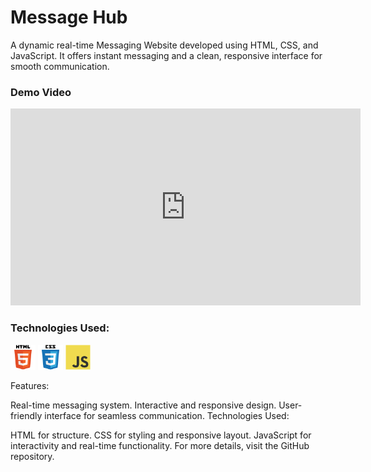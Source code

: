 # Message Hub
A dynamic real-time Messaging Website developed using HTML, CSS, and JavaScript. It offers instant messaging and a clean, responsive interface for smooth communication.

<h3>Demo Video</h3>
<iframe 
    width="560" 
    height="315" 
    src="https://www.youtube.com/embed/Y9dXxEezKBE?autoplay=1&mute=1&controls=0&rel=0&showinfo=0&modestbranding=1&fs=0&iv_load_policy=3&disablekb=1&cc_load_policy=0" 
    frameborder="0" 
    allow="autoplay; encrypted-media; fullscreen; picture-in-picture" 
    allowfullscreen>
</iframe>


<h3 align="left">Technologies Used:</h3>
<p align="left">
  <a href="https://developer.mozilla.org/en-US/docs/Web/HTML" target="_blank" rel="noreferrer"><img src="https://raw.githubusercontent.com/devicons/devicon/master/icons/html5/html5-original-wordmark.svg" alt="html" width="40" height="40"/></a>
  <a href="https://developer.mozilla.org/en-US/docs/Web/CSS" target="_blank" rel="noreferrer"><img src="https://raw.githubusercontent.com/devicons/devicon/master/icons/css3/css3-original-wordmark.svg" alt="css" width="40" height="40"/></a>
  <a href="https://developer.mozilla.org/en-US/docs/Web/JavaScript" target="_blank" rel="noreferrer"><img src="https://raw.githubusercontent.com/devicons/devicon/master/icons/javascript/javascript-original.svg" alt="javascript" width="40" height="40"/></a>
</p>

Features:

Real-time messaging system.
Interactive and responsive design.
User-friendly interface for seamless communication.
Technologies Used:

HTML for structure.
CSS for styling and responsive layout.
JavaScript for interactivity and real-time functionality.
For more details, visit the GitHub repository.
